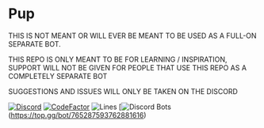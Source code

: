 # Pup
THIS IS NOT MEANT OR WILL EVER BE MEANT TO BE USED AS A FULL-ON SEPARATE BOT.

THIS REPO IS ONLY MEANT TO BE FOR LEARNING / INSPIRATION, SUPPORT WILL NOT BE GIVEN FOR PEOPLE THAT USE THIS REPO AS A COMPLETELY SEPARATE BOT

SUGGESTIONS AND ISSUES WILL ONLY BE TAKEN ON THE DISCORD

[![Discord](https://discord.com/api/guilds/811354612547190794/widget.png)](https://discord.gg/Bsefgbaedz)
[![CodeFactor](https://www.codefactor.io/repository/github/saboooor/pup/badge/master)](https://www.codefactor.io/repository/github/saboooor/pup/overview/master)
![Lines](https://tokei.rs/b1/github/saboooor/pup)
[![Discord Bots](https://top.gg/api/widget/upvotes/765287593762881616.svg)(https://top.gg/bot/765287593762881616)
